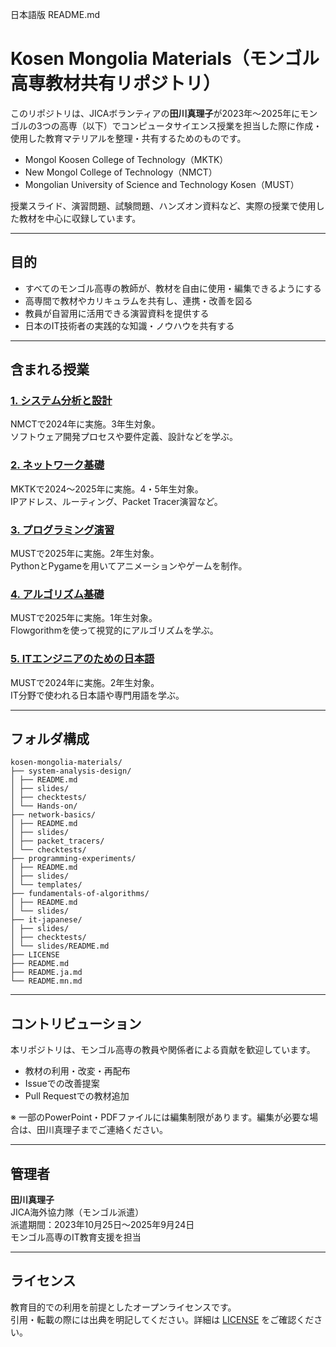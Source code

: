 日本語版 README.md

# Kosen Mongolia Materials（モンゴル高専教材共有リポジトリ）

このリポジトリは、JICAボランティアの**田川真理子**が2023年〜2025年にモンゴルの3つの高専（以下）でコンピュータサイエンス授業を担当した際に作成・使用した教育マテリアルを整理・共有するためのものです。

- Mongol Koosen College of Technology（MKTK）  
- New Mongol College of Technology（NMCT）  
- Mongolian University of Science and Technology Kosen（MUST）

授業スライド、演習問題、試験問題、ハンズオン資料など、実際の授業で使用した教材を中心に収録しています。

---

## 目的

- すべてのモンゴル高専の教師が、教材を自由に使用・編集できるようにする  
- 高専間で教材やカリキュラムを共有し、連携・改善を図る  
- 教員が自習用に活用できる演習資料を提供する  
- 日本のIT技術者の実践的な知識・ノウハウを共有する

---

## 含まれる授業

### [1. システム分析と設計](./system-analysis-design/)  
NMCTで2024年に実施。3年生対象。  
ソフトウェア開発プロセスや要件定義、設計などを学ぶ。

### [2. ネットワーク基礎](./network-basics/)  
MKTKで2024〜2025年に実施。4・5年生対象。  
IPアドレス、ルーティング、Packet Tracer演習など。

### [3. プログラミング演習](./programming-experiments/)  
MUSTで2025年に実施。2年生対象。  
PythonとPygameを用いてアニメーションやゲームを制作。

### [4. アルゴリズム基礎](./fundamentals-of-algorithms/)  
MUSTで2025年に実施。1年生対象。  
Flowgorithmを使って視覚的にアルゴリズムを学ぶ。

### [5. ITエンジニアのための日本語](./it-japanese/slides/)  
MUSTで2024年に実施。2年生対象。  
IT分野で使われる日本語や専門用語を学ぶ。

---

## フォルダ構成
```
kosen-mongolia-materials/
├── system-analysis-design/
│ ├── README.md
│ ├── slides/
│ ├── checktests/
│ └── Hands-on/
├── network-basics/
│ ├── README.md
│ ├── slides/
│ ├── packet_tracers/
│ └── checktests/
├── programming-experiments/
│ ├── README.md
│ ├── slides/
│ └── templates/
├── fundamentals-of-algorithms/
│ ├── README.md
│ └── slides/
├── it-japanese/
│ ├── slides/
│ ├── checktests/
│ └── slides/README.md
├── LICENSE
├── README.md
├── README.ja.md
└── README.mn.md
```
---

## コントリビューション

本リポジトリは、モンゴル高専の教員や関係者による貢献を歓迎しています。

- 教材の利用・改変・再配布  
- Issueでの改善提案  
- Pull Requestでの教材追加

※ 一部のPowerPoint・PDFファイルには編集制限があります。編集が必要な場合は、田川真理子までご連絡ください。

---

## 管理者

**田川真理子**  
JICA海外協力隊（モンゴル派遣）  
派遣期間：2023年10月25日〜2025年9月24日  
モンゴル高専のIT教育支援を担当

---

## ライセンス

教育目的での利用を前提としたオープンライセンスです。  
引用・転載の際には出典を明記してください。詳細は [LICENSE](./LICENSE) をご確認ください。

